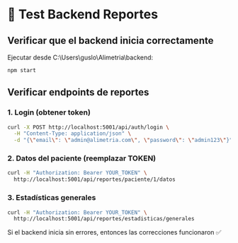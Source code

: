 
# 🔧 Test Backend Reportes

## Verificar que el backend inicia correctamente

Ejecutar desde C:\Users\guslo\Alimetria\backend:

```bash
npm start
```

## Verificar endpoints de reportes

### 1. Login (obtener token)
```bash
curl -X POST http://localhost:5001/api/auth/login \
  -H "Content-Type: application/json" \
  -d "{\"email\": \"admin@alimetria.com\", \"password\": \"admin123\"}"
```

### 2. Datos del paciente (reemplazar TOKEN)
```bash
curl -H "Authorization: Bearer YOUR_TOKEN" \
  http://localhost:5001/api/reportes/paciente/1/datos
```

### 3. Estadísticas generales
```bash
curl -H "Authorization: Bearer YOUR_TOKEN" \
  http://localhost:5001/api/reportes/estadisticas/generales
```

Si el backend inicia sin errores, entonces las correcciones funcionaron ✅
